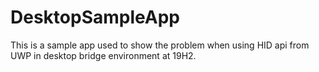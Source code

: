 # DesktopSampleApp

This is a sample app used to show the problem when using HID api from UWP in desktop bridge environment at 19H2.
